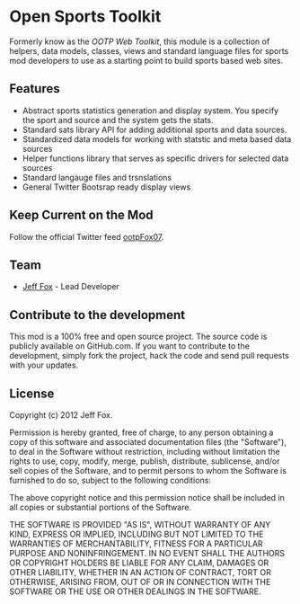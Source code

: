 # Open Sports Toolkit

Formerly know as the _OOTP Web Toolkit_, this module is a collection of helpers, data models, classes, views and standard language files for sports mod developers to use
as a starting point to build sports based web sites.

## Features

- Abstract sports statistics generation and display system. You specify the sport and source and the system gets the stats.
- Standard sats library API for adding additional sports and data sources.
- Standardized data models for working with statstic and meta based data sources
- Helper functions library that serves as specific drivers for selected data sources
- Standard langauge files and trsnslations
- General Twitter Bootsrap ready display views

## Keep Current on the Mod

Follow the official Twitter feed [ootpFox07](http://twitter.com/#!/ootpFox07).
  
## Team

- [Jeff Fox](http://www.aeoliandigital.com/) - Lead Developer

## Contribute to the development

This mod is a 100% free and open source project. The source code is publicly available on GitHub.com. If you want to contribute to the development, simply fork the project, hack the code and send pull requests with your updates.

## License

Copyright (c) 2012 Jeff Fox.

Permission is hereby granted, free of charge, to any person obtaining a copy
of this software and associated documentation files (the "Software"), to deal
in the Software without restriction, including without limitation the rights
to use, copy, modify, merge, publish, distribute, sublicense, and/or sell
copies of the Software, and to permit persons to whom the Software is
furnished to do so, subject to the following conditions:

The above copyright notice and this permission notice shall be included in
all copies or substantial portions of the Software.

THE SOFTWARE IS PROVIDED "AS IS", WITHOUT WARRANTY OF ANY KIND, EXPRESS OR
IMPLIED, INCLUDING BUT NOT LIMITED TO THE WARRANTIES OF MERCHANTABILITY,
FITNESS FOR A PARTICULAR PURPOSE AND NONINFRINGEMENT. IN NO EVENT SHALL THE
AUTHORS OR COPYRIGHT HOLDERS BE LIABLE FOR ANY CLAIM, DAMAGES OR OTHER
LIABILITY, WHETHER IN AN ACTION OF CONTRACT, TORT OR OTHERWISE, ARISING FROM,
OUT OF OR IN CONNECTION WITH THE SOFTWARE OR THE USE OR OTHER DEALINGS IN
THE SOFTWARE.